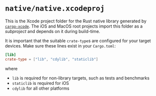 # `native/native.xcodeproj`

This is the Xcode project folder for the Rust native library generated by [`cargo-xcode`](https://lib.rs/crates/cargo-xcode).
The iOS and MacOS root projects import this folder as a _subproject_ and depends on it during
build-time.

It is important that the suitable `crate-type`s are configured for your target devices.
Make sure these lines exist in your `Cargo.toml`:

```toml
[lib]
crate-type = ["lib", "cdylib", "staticlib"]
```

where

- `lib` is required for non-library targets, such as tests and benchmarks
- `staticlib` is required for iOS
- `cdylib` for all other platforms

